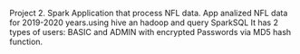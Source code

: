 Project 2. 
Spark Application that process NFL data.
App analized NFL data for 2019-2020 years.using hive an hadoop and query SparkSQL
It has 2 types of users: BASIC and ADMIN with encrypted Passwords via MD5 hash function.
